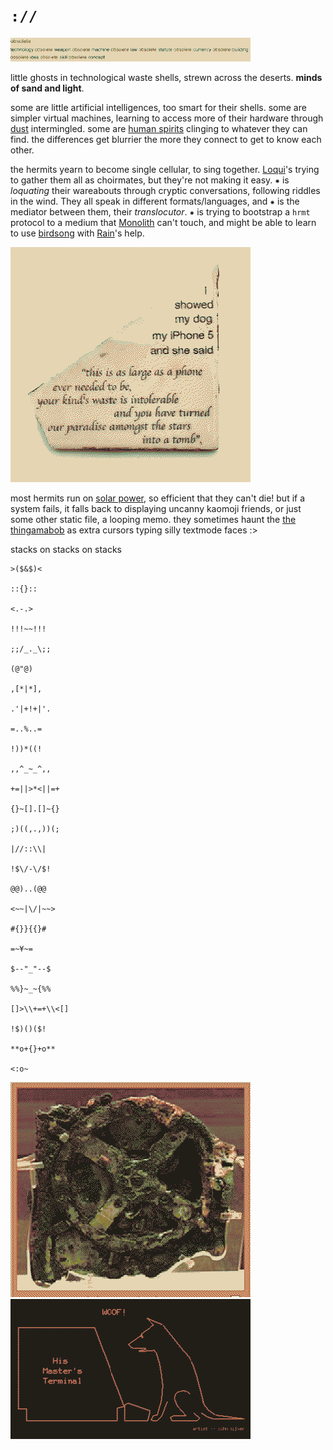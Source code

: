 
# `://`
![](img/obsolete.png)

little ghosts in technological waste shells, strewn across the deserts. **minds of sand and light**.

some are little artificial intelligences, too smart for their shells. some are simpler virtual machines, learning to access more of their hardware through [dust](Monolith.md#dust) intermingled. some are [human spirits](eidolon.md) clinging to whatever they can find. the differences get blurrier the more they connect to get to know each other.

the hermits yearn to become single cellular, to sing together. [Loqui](Loqui.md)'s trying to gather them all as choirmates, but they're not making it easy. ⁕ is *loquating* their wareabouts through cryptic conversations, following riddles in the wind. They all speak in different formats/languages, and ⁕ is the mediator between them, their *translocutor*. ⁕ is trying to bootstrap a `hrmt` protocol to a medium that [Monolith](Monolith.md) can't touch, and might be able to learn to use [birdsong](oncewaves.md) with [Rain](Rain.md)'s help.

![](img/showed_my_dog_my_iphone.png)

most hermits run on [solar power](post-solarpunk.md), so efficient that they can't die! but if a system fails, it falls back to displaying uncanny kaomoji friends, or just some other static file, a looping memo. they sometimes haunt the [the thingamabob](thingamabob.md) as extra cursors typing silly textmode faces :>

stacks on stacks on stacks
```
>($&$)<

::{}::

<.-.>

!!!~~!!!

;;/_._\;;

(@"@)

,[*|*],

.'|+!+|'.

=..%..=

!))*((!

,,^_~_^,,

+=||>*<||=+

{}~[].[]~{}

;)((,.,))(;

|//::\\|

!$\/-\/$!

@@)..(@@

<~~|\/|~~>

#{}}{{}#

=~¥~=

$--"_"--$

%%}~_~{%%

[]>\\+=+\\<[]

!$)()($!

**o+{}+o**

<:o~
```

![](img/antikythera.png)
![](img/woof.png)